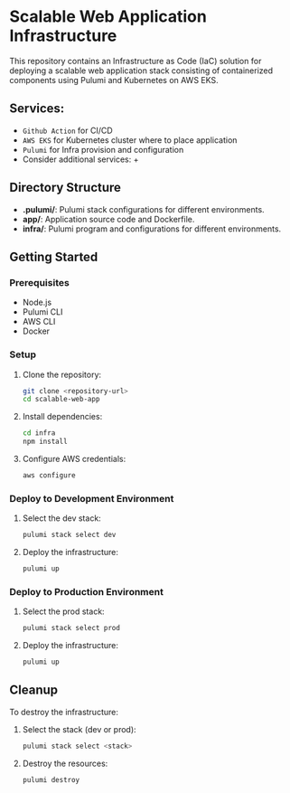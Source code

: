 # Scalable Web Application Infrastructure

This repository contains an Infrastructure as Code (IaC) solution for deploying a scalable web application stack consisting of containerized components using Pulumi and Kubernetes on AWS EKS.

## Services:
- `Github Action` for CI/CD
- `AWS EKS` for Kubernetes cluster where to place application
- `Pulumi` for Infra provision and configuration
- Consider additional services:
  + 

## Directory Structure

- **.pulumi/**: Pulumi stack configurations for different environments.
- **app/**: Application source code and Dockerfile.
- **infra/**: Pulumi program and configurations for different environments.

## Getting Started

### Prerequisites

- Node.js
- Pulumi CLI
- AWS CLI
- Docker

### Setup

1. Clone the repository:
    ```bash
    git clone <repository-url>
    cd scalable-web-app
    ```

2. Install dependencies:
    ```bash
    cd infra
    npm install
    ```

3. Configure AWS credentials:
    ```bash
    aws configure
    ```

### Deploy to Development Environment

1. Select the dev stack:
    ```bash
    pulumi stack select dev
    ```

2. Deploy the infrastructure:
    ```bash
    pulumi up
    ```

### Deploy to Production Environment

1. Select the prod stack:
    ```bash
    pulumi stack select prod
    ```

2. Deploy the infrastructure:
    ```bash
    pulumi up
    ```

## Cleanup

To destroy the infrastructure:

1. Select the stack (dev or prod):
    ```bash
    pulumi stack select <stack>
    ```

2. Destroy the resources:
    ```bash
    pulumi destroy
    ```